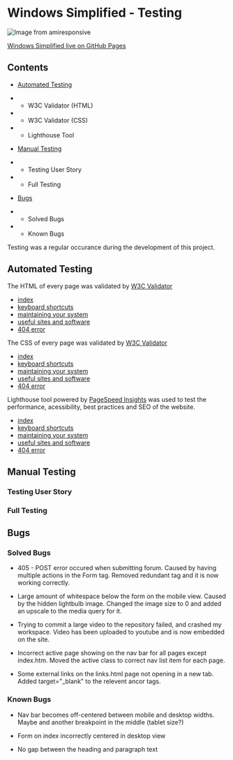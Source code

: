 # **Windows Simplified - Testing**

![Image from amiresponsive]()

[Windows Simplified live on GitHub Pages](https://welshy92.github.io/windows-simplified/)

## **Contents**

* [Automated Testing](#automated-testing)
* * W3C Validator (HTML)
* * W3C Validator (CSS)
* * Lighthouse Tool

* [Manual Testing](#manual-testing)
* * Testing User Story
* * Full Testing

* [Bugs](#bugs)
* * Solved Bugs
* * Known Bugs

Testing was a regular occurance during the development of this project.



## **Automated Testing**
The HTML of every page was validated by [W3C Validator](https://validator.w3.org)
* [index]()
* [keyboard shortcuts]()
* [maintaining your system]()
* [useful sites and software]()
* [404 error]()

The CSS of every page was validated by [W3C Validator](https://jigsaw.w3.org/css-validator/)
* [index]()
* [keyboard shortcuts]()
* [maintaining your system]()
* [useful sites and software]()
* [404 error]()

Lighthouse tool powered by [PageSpeed Insights](https://web.dev/measure/) was used to test the performance, acessibility, best practices and SEO of the website.
* [index]()
* [keyboard shortcuts]()
* [maintaining your system]()
* [useful sites and software]()
* [404 error]()

## **Manual Testing**

### **Testing User Story**

### **Full Testing**

## **Bugs**

### **Solved Bugs**

* 405 - POST error occured when submitting forum. Caused by having multiple actions in the Form tag. Removed redundant tag and it is now working correctly.

* Large amount of whitespace below the form on the mobile view. Caused by the hidden lightbulb image. Changed the image size to 0 and added an upscale to the media query for it.

* Trying to commit a large video to the repository failed, and crashed my workspace. Video has been uploaded to youtube and is now embedded on the site.

* Incorrect active page showing on the nav bar for all pages except index.htm. Moved the active class to correct nav list item for each page.

* Some external links on the links.html page not opening in a new tab. Added target="_blank" to the relevent ancor tags.
### **Known Bugs**

* Nav bar becomes off-centered between mobile and desktop widths. Maybe and another breakpoint in the middle (tablet size?)

* Form on index incorrectly centered in desktop view

* No gap between the heading and paragraph text

